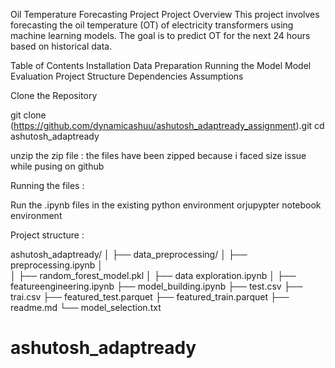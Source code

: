 Oil Temperature Forecasting Project
Project Overview
This project involves forecasting the oil temperature (OT) of electricity transformers using machine learning models. The goal is to predict OT for the next 24 hours based on historical data.

Table of Contents
Installation
Data Preparation
Running the Model
Model Evaluation
Project Structure
Dependencies
Assumptions



Clone the Repository

git clone (https://github.com/dynamicashuu/ashutosh_adaptready_assignment).git
cd ashutosh_adaptready

unzip the zip file :
the files have been zipped because i faced size issue while pusing on github

Running the files :

Run the .ipynb files in the existing python environment orjupypter  notebook environment 

Project structure :

ashutosh_adaptready/
│
├── data_preprocessing/
│   ├── preprocessing.ipynb
│   
│
├──  random_forest_model.pkl
│
├── data exploration.ipynb
│
├── featureengineering.ipynb
├── model_building.ipynb
├── test.csv
├── trai.csv
├── featured_test.parquet
├── featured_train.parquet
├── readme.md
└── model_selection.txt
# ashutosh_adaptready
